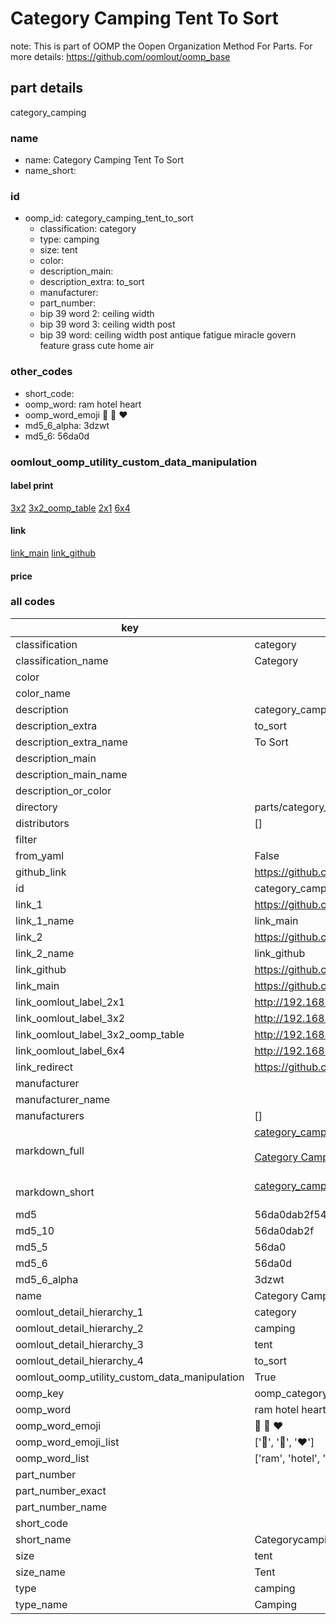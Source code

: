 # Category Camping Tent To Sort  

note: This is part of OOMP the Oopen Organization Method For Parts. For more details: https://github.com/oomlout/oomp_base

##  part details
  



category_camping



### name
* name: Category Camping Tent To Sort
* name_short: 
### id
* oomp_id: category_camping_tent_to_sort
  * classification: category
  * type: camping
  * size: tent
  * color: 
  * description_main: 
  * description_extra: to_sort
  * manufacturer: 
  * part_number: 
  * bip 39 word 2: ceiling width
  * bip 39 word 3: ceiling width post
  * bip 39 word: ceiling width post antique fatigue miracle govern feature grass cute home air

### other_codes
* short_code: 
* oomp_word: ram hotel heart
* oomp_word_emoji :ram: :hotel: :heart:
* md5_6_alpha: 3dzwt
* md5_6: 56da0d






### oomlout_oomp_utility_custom_data_manipulation
#### label print
[3x2](http://192.168.1.245:1112/?label=oomp%203dzwt)
[3x2_oomp_table](http://192.168.1.108:1112/?label=oomp%203dzwt)
[2x1](http://192.168.1.242:1112/?label=oomp%203dzwt)
[6x4](http://192.168.1.55:1112/?label=oomp%203dzwt)    

#### link

[link_main](https://github.com/oomlout/oomlout_oomp_version_1_messy/tree/main/parts/category_camping_tent_to_sort) [link_github](https://github.com/oomlout/oomlout_oomp_version_1_messy/tree/main/parts/category_camping_tent_to_sort)                             

#### price







### all codes 
| key | value |  
| --- | --- |  
| classification | category |  
| classification_name | Category |  
| color |  |  
| color_name |  |  
| description | category_camping |  
| description_extra | to_sort |  
| description_extra_name | To Sort |  
| description_main |  |  
| description_main_name |  |  
| description_or_color |   |  
| directory | parts/category_camping_tent_to_sort |  
| distributors | [] |  
| filter |  |  
| from_yaml | False |  
| github_link | https://github.com/oomlout/oomlout_oomp_part_src/tree/main/parts/category_camping_tent_to_sort |  
| id | category_camping_tent_to_sort |  
| link_1 | https://github.com/oomlout/oomlout_oomp_version_1_messy/tree/main/parts/category_camping_tent_to_sort |  
| link_1_name | link_main |  
| link_2 | https://github.com/oomlout/oomlout_oomp_version_1_messy/tree/main/parts/category_camping_tent_to_sort |  
| link_2_name | link_github |  
| link_github | https://github.com/oomlout/oomlout_oomp_version_1_messy/tree/main/parts/category_camping_tent_to_sort |  
| link_main | https://github.com/oomlout/oomlout_oomp_version_1_messy/tree/main/parts/category_camping_tent_to_sort |  
| link_oomlout_label_2x1 | http://192.168.1.242:1112/?label=oomp%203dzwt |  
| link_oomlout_label_3x2 | http://192.168.1.245:1112/?label=oomp%203dzwt |  
| link_oomlout_label_3x2_oomp_table | http://192.168.1.108:1112/?label=oomp%203dzwt |  
| link_oomlout_label_6x4 | http://192.168.1.55:1112/?label=oomp%203dzwt |  
| link_redirect | https://github.com/oomlout/oomlout_oomp_version_1_messy/tree/main/parts/category_camping_tent_to_sort |  
| manufacturer |  |  
| manufacturer_name |  |  
| manufacturers | [] |  
| markdown_full | [category_camping_tent_to_sort](none)<br>[](none)<br>[Category Camping Tent To Sort](none)<br><br> |  
| markdown_short | [category_camping_tent_to_sort](none)<br><br> |  
| md5 | 56da0dab2f542ca235a9e09f517eb127 |  
| md5_10 | 56da0dab2f |  
| md5_5 | 56da0 |  
| md5_6 | 56da0d |  
| md5_6_alpha | 3dzwt |  
| name | Category Camping Tent To Sort |  
| oomlout_detail_hierarchy_1 | category |  
| oomlout_detail_hierarchy_2 | camping |  
| oomlout_detail_hierarchy_3 | tent |  
| oomlout_detail_hierarchy_4 | to_sort |  
| oomlout_oomp_utility_custom_data_manipulation | True |  
| oomp_key | oomp_category_camping_tent_to_sort |  
| oomp_word | ram hotel heart |  
| oomp_word_emoji | :ram: :hotel: :heart: |  
| oomp_word_emoji_list | [':ram:', ':hotel:', ':heart:'] |  
| oomp_word_list | ['ram', 'hotel', 'heart'] |  
| part_number |  |  
| part_number_exact |  |  
| part_number_name |  |  
| short_code |  |  
| short_name | Categorycamping |  
| size | tent |  
| size_name | Tent |  
| type | camping |  
| type_name | Camping |  
